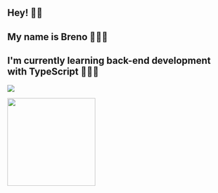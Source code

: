 ## Hey! 👋🏻
## My name is Breno 🙋🏻‍♂
## I'm currently learning back-end development with TypeScript 👨🏻‍💻

<p align="">
  <a href="https://skillicons.dev">
    <img src="https://skillicons.dev/icons?i=js,ts,nodejs,vitest,py,fastapi,postgres,docker,vscode,obsidian,notion" />
  </a>
</p>

<a href="https://github.com/anuraghazra/convoychat">
  <img height=200 align="center" src="https://github-readme-stats.vercel.app/api/top-langs?username=brenoalvesd&layout=compact&langs_count=6&card_width=320" />
</a>
